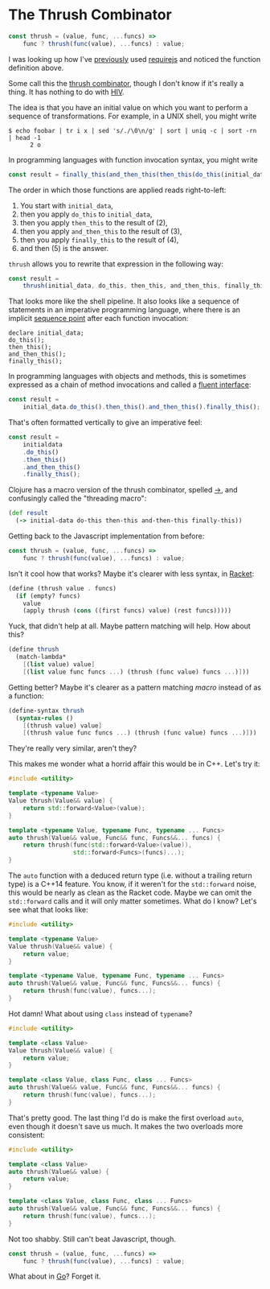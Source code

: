 The Thrush Combinator
=====================

```javascript
const thrush = (value, func, ...funcs) =>
    func ? thrush(func(value), ...funcs) : value;
```

I was looking up how I've [previously][1] used [requirejs][2] and noticed the
function definition above.

Some call this the [thrush combinator][3], though I don't know if it's really
a thing.  It has nothing to do with [HIV][8].

The idea is that you have an initial value on which you want to perform a
sequence of transformations.  For example, in a UNIX shell, you might write

```console
$ echo foobar | tr i x | sed 's/./\0\n/g' | sort | uniq -c | sort -rn | head -1
      2 o
```

In programming languages with function invocation syntax, you might write

```javascript
const result = finally_this(and_then_this(then_this(do_this(initial_data))))
```

The order in which those functions are applied reads right-to-left:

1. You start with `initial_data`,
2. then you apply `do_this` to `initial_data`,
3. then you apply `then_this` to the result of (2),
4. then you apply `and_then_this` to the result of (3),
5. then you apply `finally_this` to the result of (4),
6. and then (5) is the answer.

`thrush` allows you to rewrite that expression in the following way:

```javascript
const result =
    thrush(initial_data, do_this, then_this, and_then_this, finally_this);
```

That looks more like the shell pipeline.  It also looks like a sequence of
statements in an imperative programming language, where there is an implicit
[sequence point][4] after each function invocation:

    declare initial_data;
    do_this();
    then_this();
    and_then_this();
    finally_this();

In programming languages with objects and methods, this is sometimes expressed
as a chain of method invocations and called a [fluent interface][5]:

```javascript
const result =
    initial_data.do_this().then_this().and_then_this().finally_this();
```

That's often formatted vertically to give an imperative feel:

```javascript
const result =
    initialdata
    .do_this()
    .then_this()
    .and_then_this()
    .finally_this();
```

Clojure has a macro version of the thrush combinator, spelled [->][5], and
confusingly called the "threading macro":

```clojure
(def result
  (-> initial-data do-this then-this and-then-this finally-this))
```

Getting back to the Javascript implementation from before:

```javascript
const thrush = (value, func, ...funcs) =>
    func ? thrush(func(value), ...funcs) : value;
```

Isn't it cool how that works?  Maybe it's clearer with less syntax, in
[Racket][7]:

```scheme
(define (thrush value . funcs)
  (if (empty? funcs)
    value
    (apply thrush (cons ((first funcs) value) (rest funcs)))))
```

Yuck, that didn't help at all.  Maybe pattern matching will help.  How about
this?

```scheme
(define thrush
  (match-lambda*
    [(list value) value]
    [(list value func funcs ...) (thrush (func value) funcs ...)]))
```

Getting better?  Maybe it's clearer as a pattern matching _macro_ instead of as
a function:

```scheme
(define-syntax thrush
  (syntax-rules ()
    [(thrush value) value]
    [(thrush value func funcs ...) (thrush (func value) funcs ...)]))
```

They're really very similar, aren't they?

This makes me wonder what a horrid affair this would be in C++.  Let's try it:

```c++
#include <utility>

template <typename Value>
Value thrush(Value&& value) {
    return std::forward<Value>(value);
}

template <typename Value, typename Func, typename ... Funcs>
auto thrush(Value&& value, Func&& func, Funcs&&... funcs) {
    return thrush(func(std::forward<Value>(value)),
                  std::forward<Funcs>(funcs)...);
}
```

The `auto` function with a deduced return type (i.e. without a trailing return
type) is a C++14 feature.  You know, if it weren't for the `std::forward`
noise, this would be nearly as clean as the Racket code.  Maybe we can omit the
`std::forward` calls and it will only matter sometimes.  What do I know?  Let's
see what that looks like:

```c++
#include <utility>

template <typename Value>
Value thrush(Value&& value) {
    return value;
}

template <typename Value, typename Func, typename ... Funcs>
auto thrush(Value&& value, Func&& func, Funcs&&... funcs) {
    return thrush(func(value), funcs...);
}
```

Hot damn!  What about using `class` instead of `typename`?

```c++
#include <utility>

template <class Value>
Value thrush(Value&& value) {
    return value;
}

template <class Value, class Func, class ... Funcs>
auto thrush(Value&& value, Func&& func, Funcs&&... funcs) {
    return thrush(func(value), funcs...);
}
```

That's pretty good.  The last thing I'd do is make the first overload `auto`,
even though it doesn't save us much.  It makes the two overloads more
consistent:

```c++
#include <utility>

template <class Value>
auto thrush(Value&& value) {
    return value;
}

template <class Value, class Func, class ... Funcs>
auto thrush(Value&& value, Func&& func, Funcs&&... funcs) {
    return thrush(func(value), funcs...);
}
```

Not too shabby.  Still can't beat Javascript, though.

```javascript
const thrush = (value, func, ...funcs) =>
    func ? thrush(func(value), ...funcs) : value;
```

What about in [Go][9]?  Forget it.

[1]: https://github.com/dgoffredo/llama/blob/master/bin/llama.js
[2]: https://requirejs.org/
[3]: https://www.google.com/search?q=thrush+combinator
[4]: https://en.wikipedia.org/wiki/Sequence_point
[5]: https://en.wikipedia.org/wiki/Fluent_interface
[6]: https://clojuredocs.org/clojure.core/-%3E
[7]: https://racket-lang.org/
[8]: https://en.wikipedia.org/wiki/Linear_gingival_erythema
[9]: https://golang.org/
